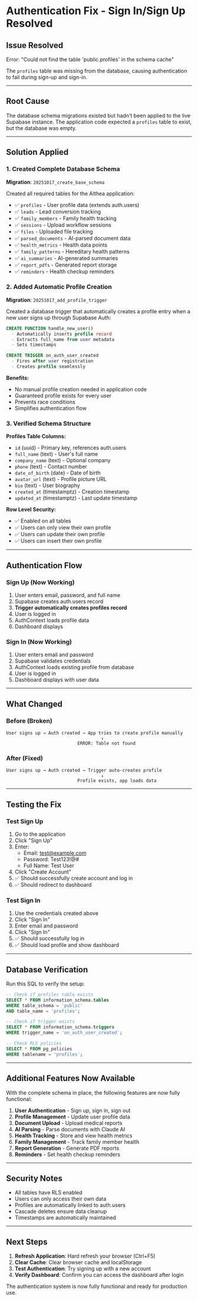 # Authentication Fix - Sign In/Sign Up Resolved

## Issue Resolved
Error: "Could not find the table 'public.profiles' in the schema cache"

The `profiles` table was missing from the database, causing authentication to fail during sign-up and sign-in.

---

## Root Cause
The database schema migrations existed but hadn't been applied to the live Supabase instance. The application code expected a `profiles` table to exist, but the database was empty.

---

## Solution Applied

### 1. Created Complete Database Schema
**Migration**: `20251017_create_base_schema`

Created all required tables for the Althea application:
- ✅ `profiles` - User profile data (extends auth.users)
- ✅ `leads` - Lead conversion tracking
- ✅ `family_members` - Family health tracking
- ✅ `sessions` - Upload workflow sessions
- ✅ `files` - Uploaded file tracking
- ✅ `parsed_documents` - AI-parsed document data
- ✅ `health_metrics` - Health data points
- ✅ `family_patterns` - Hereditary health patterns
- ✅ `ai_summaries` - AI-generated summaries
- ✅ `report_pdfs` - Generated report storage
- ✅ `reminders` - Health checkup reminders

### 2. Added Automatic Profile Creation
**Migration**: `20251017_add_profile_trigger`

Created a database trigger that automatically creates a profile entry when a new user signs up through Supabase Auth:

```sql
CREATE FUNCTION handle_new_user()
  - Automatically inserts profile record
  - Extracts full_name from user metadata
  - Sets timestamps

CREATE TRIGGER on_auth_user_created
  - Fires after user registration
  - Creates profile seamlessly
```

**Benefits:**
- No manual profile creation needed in application code
- Guaranteed profile exists for every user
- Prevents race conditions
- Simplifies authentication flow

### 3. Verified Schema Structure

**Profiles Table Columns:**
- `id` (uuid) - Primary key, references auth.users
- `full_name` (text) - User's full name
- `company_name` (text) - Optional company
- `phone` (text) - Contact number
- `date_of_birth` (date) - Date of birth
- `avatar_url` (text) - Profile picture URL
- `bio` (text) - User biography
- `created_at` (timestamptz) - Creation timestamp
- `updated_at` (timestamptz) - Last update timestamp

**Row Level Security:**
- ✅ Enabled on all tables
- ✅ Users can only view their own profile
- ✅ Users can update their own profile
- ✅ Users can insert their own profile

---

## Authentication Flow

### Sign Up (Now Working)
1. User enters email, password, and full name
2. Supabase creates auth.users record
3. **Trigger automatically creates profiles record**
4. User is logged in
5. AuthContext loads profile data
6. Dashboard displays

### Sign In (Now Working)
1. User enters email and password
2. Supabase validates credentials
3. AuthContext loads existing profile from database
4. User is logged in
5. Dashboard displays with user data

---

## What Changed

### Before (Broken)
```
User signs up → Auth created → App tries to create profile manually
                                    ↓
                           ERROR: Table not found
```

### After (Fixed)
```
User signs up → Auth created → Trigger auto-creates profile
                                    ↓
                           Profile exists, app loads data
```

---

## Testing the Fix

### Test Sign Up
1. Go to the application
2. Click "Sign Up"
3. Enter:
   - Email: test@example.com
   - Password: Test123!@#
   - Full Name: Test User
4. Click "Create Account"
5. ✅ Should successfully create account and log in
6. ✅ Should redirect to dashboard

### Test Sign In
1. Use the credentials created above
2. Click "Sign In"
3. Enter email and password
4. Click "Sign In"
5. ✅ Should successfully log in
6. ✅ Should load profile and show dashboard

---

## Database Verification

Run this SQL to verify the setup:

```sql
-- Check if profiles table exists
SELECT * FROM information_schema.tables
WHERE table_schema = 'public'
AND table_name = 'profiles';

-- Check if trigger exists
SELECT * FROM information_schema.triggers
WHERE trigger_name = 'on_auth_user_created';

-- Check RLS policies
SELECT * FROM pg_policies
WHERE tablename = 'profiles';
```

---

## Additional Features Now Available

With the complete schema in place, the following features are now fully functional:

1. **User Authentication** - Sign up, sign in, sign out
2. **Profile Management** - Update user profile data
3. **Document Upload** - Upload medical reports
4. **AI Parsing** - Parse documents with Claude AI
5. **Health Tracking** - Store and view health metrics
6. **Family Management** - Track family member health
7. **Report Generation** - Generate PDF reports
8. **Reminders** - Set health checkup reminders

---

## Security Notes

- All tables have RLS enabled
- Users can only access their own data
- Profiles are automatically linked to auth.users
- Cascade deletes ensure data cleanup
- Timestamps are automatically maintained

---

## Next Steps

1. **Refresh Application**: Hard refresh your browser (Ctrl+F5)
2. **Clear Cache**: Clear browser cache and localStorage
3. **Test Authentication**: Try signing up with a new account
4. **Verify Dashboard**: Confirm you can access the dashboard after login

The authentication system is now fully functional and ready for production use.
